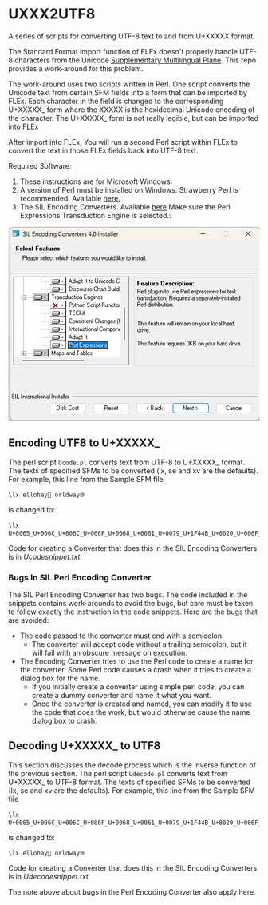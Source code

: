 # UXXX2UTF8

A series of scripts for converting UTF-8 text to and from U+XXXXX format.

The Standard Format import function of FLEx doesn't properly handle UTF-8 characters from the Unicode [Supplementary Multilingual Plane](https://en.wiktionary.org/wiki/Appendix:Unicode#Plane_1:_Supplementary_Multilingual_Plane).
This repo provides a work-around for this problem.

The work-around uses two scripts written in Perl.
One script converts the Unicode text from certain SFM fields into a form that can be imported by FLEx.
Each character in the field is changed to the corresponding U+XXXXX_ form where the XXXXX is the hexidecimal Unicode encoding of the character.
The U+XXXXX_ form is not really legible, but can be imported into FLEx

After import into FLEx, You will run a second Perl script within FLEx to convert the text in those FLEx fields back into UTF-8 text.

Required Software:

1) These instructions are for Microsoft Windows.
2) A version of Perl must be installed on Windows. Strawberry Perl is recommended. Available [here.](https://strawberryperl.com/)
3) The SIL Encoding Converters. Available [here](https://software.sil.org/silconverters/) Make sure the Perl Expressions Transduction Engine is selected.:

![Perl Expressions](./Perl%20Expresssions.png "Perl Expressions Transduction Engine")

## Encoding UTF8 to U+XXXXX_
The perl script `Ucode.pl` converts text from UTF-8 to U+XXXXX_ format.
The texts of specified SFMs to be converted (lx, se and xv are the defaults).
For example, this line from the Sample SFM file
````
\lx ellohay👋 orldway🌐
````
is changed to:
````
\lx U+0065_U+006C_U+006C_U+006F_U+0068_U+0061_U+0079_U+1F44B_U+0020_U+006F_U+0072_U+006C_U+0064_U+0077_U+0061_U+0079_U+1F310_
````
Code for creating a Converter that does this in the SIL Encoding Converters is in *Ucodesnippet.txt*
### Bugs In SIL Perl Encoding Converter
The SIL Perl Encoding Converter has two bugs.
The code included in the snippets contains work-arounds to avoid the bugs, but care must be taken to follow exactly the instruction in the code snippets.
Here are the bugs that are avoided:
  - The code passed to the converter must end with a semicolon.
	- The converter will accept code without a trailing semicolon, but it will fail with an obscure message on execution.
  - The Encoding Converter tries to use the Perl code to create a name for the converter. Some Perl code causes a crash when it tries to create a dialog box for the name.
	- If you initially create a converter using simple perl code, you can create a dummy converter and name it what you want.
	- Once the converter is created and named, you can modify it to use the code that does the work, but would otherwise cause the name dialog box to crash.
## Decoding U+XXXXX_ to UTF8
This section discusses the decode process which is the inverse function of the previous section.
The perl script `Udecode.pl` converts text from U+XXXXX_ to UTF-8 format.
The texts of specified SFMs to be converted (lx, se and xv are the defaults).
For example, this line from the Sample SFM file
````
\lx U+0065_U+006C_U+006C_U+006F_U+0068_U+0061_U+0079_U+1F44B_U+0020_U+006F_U+0072_U+006C_U+0064_U+0077_U+0061_U+0079_U+1F310_
````
is changed to:
````
\lx ellohay👋 orldway🌐
````
Code for creating a Converter that does this in the SIL Encoding Converters is in *Udecodesnippet.txt*

The note above about bugs in the Perl Encoding Converter also apply here.
